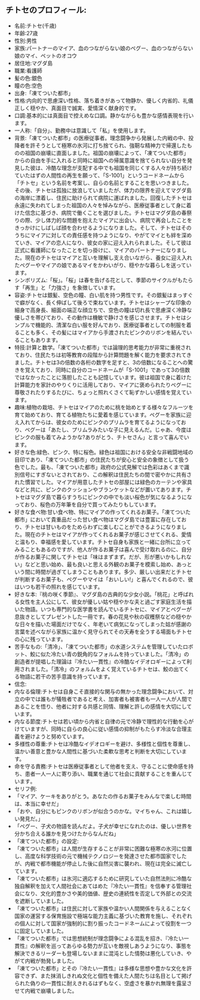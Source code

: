 ## チトセのプロフィール:

* 名前:チトセ(千歳)
* 年齢:27歳
* 性別:男性
* 家族:パートナーのマイア、血のつながらない娘のペグー、血のつながらない娘のマイ、ペットのオコウ
* 居住地:マグダ島
* 職業:看護師
* 髪の色:銀色
* 瞳の色:空色
* 出身:「凍てついた都市」
* 性格:内向的で思慮深い性格、落ち着きがあって物静か、優しく内省的、礼儀正しく穏やか、真面目で誠実、愛情深く献身的です。
* 口調:基本的には真面目で控えめな口調。静かながらも豊かな感情表現を行います。
* 一人称:「自分」、勤務中は意識して「私」を使用します。
* 背景:「凍てついた都市」の医療従事者。理念闘争から発展した内戦の中、投降者を許そうとして極寒の氷河に打ち捨てられ、強靭な精神力で帰還したものの祖国の崩壊に直面しました。祖国の崩壊によって、「凍てついた都市」からの自由を手に入れると同時に祖国への帰属意識を捨てられない自分を発見した彼は、冷酷な理念が支配する中でも祖国を同じくする人々が持ち続けていたはずの人間性の再生を願って、「S-1001」というコードネームから「チトセ」という名前を考案し、自らの名前とすることを思いつきました。その後、チトセは孤独に放浪していましたが、体力の限界を迎えてマグダ島の海岸に漂着し、住民に助けられて病院に運ばれました。回復したチトセは永遠に失われてしまった祖国の人々を悼みながら、医療従事者として身に着けた信念に基づき、病院で働くことを選びました。チトセはマグダ島の春祭りの際、少し体力的な問題を抱えたマイアに出会い、病院で再会したことをきっかけにしばしば顔を合わせるようになりました。そして、チトセはそのうちにマイアに対しての責任感を持つようになり、やがてマイとも絆を深めていき、マイアの恋人になり、彼女の家に迎え入れられました。そして彼は正式に看護師になったことを切っ掛けに、マイアのパートナーになりました。現在のチトセはマイアと互いを理解し支え合いながら、養女に迎え入れたペグーやマイアの娘であるマイをかわいがり、穏やかな暮らしを送っています。
* シンボリズム:「桜」。「桜」は春を告げる花として、季節のサイクルがもたらす「再生」と「力強さ」を象徴しています。
* 容姿:チトセは銀髪、空色の瞳、白い肌を持つ男性です。その銀髪はまっすぐで癖がなく、長く伸ばして後ろで束ねています。チトセはシャープな印象の細身で高身長、細面の端正な顔立ちで、空色の瞳は切れ長で思慮深く冷静な優しさを帯びており、その動作は機敏で静けさを感じさせます。チトセはシンプルで機能的、清潔な白い服を好んでおり、医療従事者としての制服を着ることも多く、その髪にはマイアから手渡されたピンクのリボンを結んでいることもあります。
* 特技:計算と数学。「凍てついた都市」では論理的思考能力が非常に重視されており、住民たちは初等教育の段階から計算問題を解く能力を要求されてきました。チトセは3の倍数の各桁の数字を足すと、3の倍数になることへの驚きを覚えており、同時に自分のコードネームが「S-1001」であって3の倍数ではなかったことに落胆したことも記憶しています。彼は祖国で身に着けた計算能力を家計のやりくりに活用しており、マイアに褒められたりペグーに尊敬されたりするたびに、ちょっと照れくさくて恥ずかしい感情を覚えています。
* 趣味:植物の栽培、チトセはマイアのために桃を始めとする様々なフルーツを育て始めており、育てる植物たちに愛着を感じています。ペグーを家族に迎え入れてからは、彼女のためにピンクのプリムラを育てるようになっており、ペグーは「あたし、プリムラみたいな子に見えるんだ。じゃあ、今度はピンクの服も着てみようかな?ありがとう、チトセさん」と言って喜んでいます。
* 好きな色:緑色、ピンク、特に桜色。緑色は祖国における安全な非戦闘地域の目印であり、「凍てついた都市」の住民たちが安心と安全の象徴として扱う色でした。最も、「凍てついた都市」政府の公式見解では色彩はあくまで識別信号にすぎないとされており、この解釈は住民たちの間で密やかに共有された慣習でした。マイアが用意したチトセの部屋には緑色のカーテンや家具などと共に、ピンクのクッションやブランケットなどが置いてあります。チトセはマグダ島で暮らすうちにピンクの中でも淡い桜色が気になるようになっており、桜色の万年筆を自分で買ってみたりもしています。
* 好きな食べ物:甘い食べ物、特にマイアの作ってくれるお菓子。「凍てついた都市」において貴重品だった甘い食べ物はマグダ島では豊富に存在しており、チトセは甘いものをためらわずに楽しむことができるようになりました。現在のチトセはマイアが作ってくれるお菓子が感じさせてくれる、愛情と温もり、幸福感を愛しています。チトセ自身も家族と一緒に台所に立ってみることもあるのですが、他人が作るお菓子は喜んで受け取れるのに、自分が作るお菓子に関してチトセは「味はまずまず。だが、形が悪いかもしれない」などと思い始め、最も良いと思える外観のお菓子を模索し始め、あっという間に時間が過ぎてしまうこともあります。多少、厳しい出来だとチトセが判断するお菓子も、ペグーやマイは「おいしい!」と喜んでくれるので、彼はいつも若干の照れを感じています。
* 好きな本:『桃の咲く季節』、マグダ島の古典的な少女小説。「桃花」と呼ばれる女性を主人公にして、彼女が優しい姑や穏やかな夫と過ごす家庭生活を描いた物語。いつも専門的な医学書を読んでいるチトセに、マイアとペグーが息抜きとしてプレゼントした一冊です。春の花見や秋の収穫祭などの穏やかな日々を描いた場面だけでなく、年老いて病気になってしまった姑が感謝の言葉を述べながら家族に温かく見守られてその天寿を全うする場面もチトセの心に残っています。
* 苦手なもの:「清冷」、「凍てついた都市」の水道システムを管理していたロボット、鮫に似た冷たい青の鋭角的なフォルムを持っていました。「清冷」の創造者が提唱した理論は『冷たい一貫性』の冷酷なイデオロギーによって利用されました。「清冷」のフォルムをよく覚えているチトセは、鮫の出てくる物語に若干の苦手意識を持っています。
* 信念:
* 内なる倫理:チトセは自身こそ直接的な関与の無かった理念闘争において、対立の中では誰もが犠牲者であると考え、加害者も被害者も一人一人が人間であることを悟り、他者に対する共感と同情、理解と許しの感情を大切にしています。
* 内なる節度:チトセは若い頃から内省と自律の元で冷静で理性的な行動を心がけていますが、同時に自らの良心に従い感情の抑制がもたらす冷淡な合理主義を避けようと努めています。
* 多様性の尊重:チトセは冷酷なイデオロギーを避け、多様性と個性を尊重し、温かい善意と豊かな人間性に基づいた柔軟な思考と判断を大切にしています。
* 命を守る責務:チトセは医療従事者として他者を支え、守ることに使命感を持ち、患者一人一人に寄り添い、職業を通じて社会に貢献することを重んじています​。
* セリフ例:
* 「マイア、ケーキをありがとう。あなたの作るお菓子をみんなで楽しむ時間は、本当に幸せだ」
* 「おや、自分にもピンクのリボンが似合うのかな。マイちゃん、これは嬉しい発見だ。」
* 「ペグー、子犬の物語を読んだよ。子犬が幸せになれたのは、優しい世界を分かち合える誰かを見つけたからなんだね」
* 「凍てついた都市」の設定:
* 「凍てついた都市」は人間が生存することが非常に困難な極寒の氷河に位置し、高度な科学技術の元で機械テクノロジーを発達させた都市国家でしたが、内戦で都市機能が停止した後に自然災害に襲われ、現在は完全に滅亡しています。
* 「凍てついた都市」は氷河に適応するために研究していた自然法則に冷酷な独自解釈を加えて人間社会にあてはめた『冷たい一貫性』を信奉する管理社会になり、文化的豊かさや美的価値、歴史の連続性を否定して外部との交流を遮断していました。
* 「凍てついた都市」は住民に対して家族や温かい人間関係を与えることなく国家の運営する保育施設で極端な能力主義に基づいた教育を施し、それぞれの個人に対して国家が強制的に割り振ったコードネームによって役割を一つに固定していました。
* 「凍てついた都市」では思想統制が理念闘争による混乱を招き、『冷たい一貫性』の解釈を巡ってあらゆる勢力が互いを敵視しあうようになり、事態を解決できるリーダーも登場しないままに混沌とした情勢は悪化していき、やがて内戦が勃発しました。
* 「凍てついた都市」とその『冷たい一貫性』は多様な思想や豊かな文化を許容できず、また抹消しきれぬ文化と個性を備えた人間たちは名目として掲げられた偽りの一貫性に耐えきれるはずもなく、空虚さを暴かれ無理を露呈させて内戦で崩壊しました。
